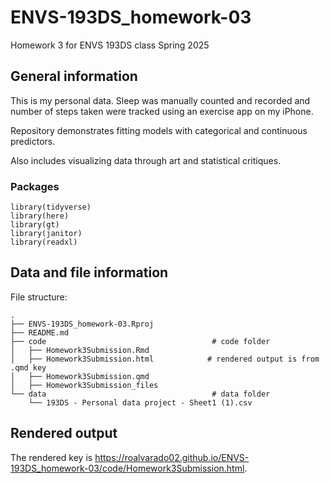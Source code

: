 # ENVS-193DS_homework-03
Homework 3 for ENVS 193DS class
Spring 2025

## General information

This is my personal data. Sleep was manually counted and recorded and number of steps taken were tracked using an exercise app on my iPhone. 

Repository demonstrates fitting models with categorical and continuous predictors.

Also includes visualizing data through art and statistical critiques. 

### Packages

```
library(tidyverse)
library(here)
library(gt)
library(janitor)
library(readxl)
```

## Data and file information

File structure:

```
.
├── ENVS-193DS_homework-03.Rproj
├── README.md
├── code                                     # code folder
│   ├── Homework3Submission.Rmd
│   ├── Homework3Submission.html            # rendered output is from .qmd key
│   ├── Homework3Submission.qmd
│   ├── Homework3Submission_files
└── data                                     # data folder
    └── 193DS - Personal data project - Sheet1 (1).csv
```

## Rendered output

The rendered key is https://roalvarado02.github.io/ENVS-193DS_homework-03/code/Homework3Submission.html.  